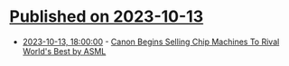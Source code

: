 # [Published on 2023-10-13](index.md)

* [2023-10-13, 18:00:00](https://tech.slashdot.org/story/23/10/13/1521226/canon-begins-selling-chip-machines-to-rival-worlds-best-by-asml?utm_source=rss1.0mainlinkanon&utm_medium=feed) - [Canon Begins Selling Chip Machines To Rival World's Best by ASML](https://tech.slashdot.org/story/23/10/13/1521226/canon-begins-selling-chip-machines-to-rival-worlds-best-by-asml?utm_source=rss1.0mainlinkanon&utm_medium=feed)
